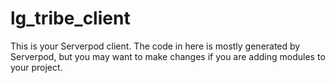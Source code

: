 # lg_tribe_client

This is your Serverpod client. The code in here is mostly generated by
Serverpod, but you may want to make changes if you are adding modules to your
project.
